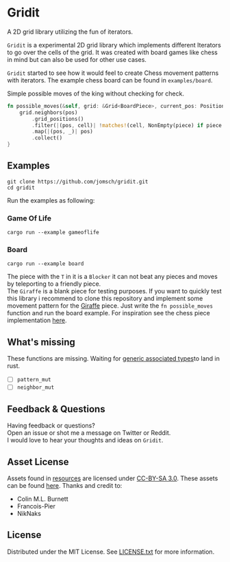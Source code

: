 # Gridit

A 2D grid library utilizing the fun of iterators.


`Gridit` is a experimental 2D grid library which implements different Iterators 
to go over the cells of the grid. 
It was created with board games like chess in mind but can also be used for other use cases.

`Gridit` started to see how it would feel to create 
Chess movement patterns with iterators. The example chess board can be found
in `examples/board`.


Simple possible moves of the king without checking for check.
```rust
fn possible_moves(&self, grid: &Grid<BoardPiece>, current_pos: Position) -> Vec<Position> {
	grid.neighbors(pos)
		.grid_positions()
		.filter(|(pos, cell)| !matches!(cell, NonEmpty(piece) if piece.color == self.color))
		.map(|(pos, _)| pos)
		.collect()
}
```

## Examples

```
git clone https://github.com/jomsch/gridit.git
cd gridit
```

Run the examples as following:  
### Game Of Life
```
cargo run --example gameoflife
```

### Board
```
cargo run --example board
```
The piece with the `T` in it is a `Blocker` it can not beat any pieces and moves by teleporting
to a friendly piece.  
The `Giraffe` is a blank piece for testing purposes. If you want to quickly test this library
i recommend to clone this repository and implement some movement pattern for the [Giraffe](./examples/board/piece/giraffe.rs) piece.
Just write the `fn possible_moves` function and run the board example.
For inspiration see the chess piece implementation [here](./examples/board/piece).

## What's missing
These functions are missing.
Waiting for [generic associated types](https://github.com/rust-lang/rust/issues/44265)to land in rust.
- [ ] `pattern_mut`
- [ ] `neighbor_mut`

## Feedback & Questions
Having feedback or questions?  
Open an issue or shot me a message on Twitter or Reddit.  
I would love to hear your thoughts and ideas on `Gridit`.




## Asset License
Assets found in [resources](./resources/) are licensed under [CC-BY-SA 3.0](https://creativecommons.org/licenses/by-sa/3.0/legalcode).
These assets can be found [here](https://commons.wikimedia.org/wiki/Category:SVG_chess_pieces).
Thanks and credit to:
* Colin M.L. Burnett
* Francois-Pier
* NikNaks

## License
Distributed under the MIT License. See [LICENSE.txt](./LICENSE.txt) for more information.
